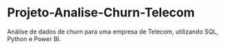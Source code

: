 # Projeto-Analise-Churn-Telecom
Análise de dados de churn para uma empresa de Telecom, utilizando SQL, Python e Power BI.
